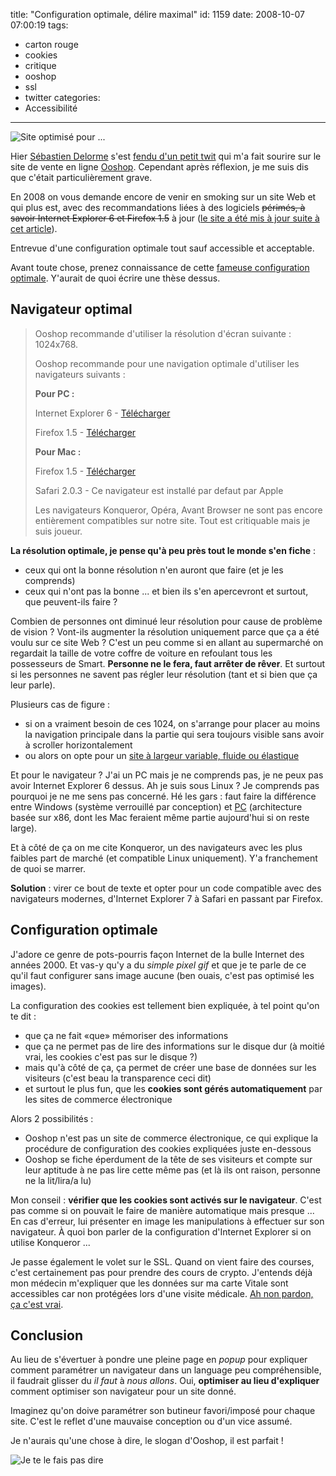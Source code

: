 title: "Configuration optimale, délire maximal"
id: 1159
date: 2008-10-07 07:00:19
tags:
- carton rouge
- cookies
- critique
- ooshop
- ssl
- twitter
categories:
- Accessibilité
---

![](https://oncletom.io/images/2008/10/site-optimise-pour.png "Site optimisé pour ...")

Hier [Sébastien Delorme](http://www.tentatives-accessibles.eu/) s'est [fendu d'un petit twit](http://twitter.com/sebcbien/statuses/948211570) qui m'a fait sourire sur le site de vente en ligne [Ooshop](http://ooshop.fr). Cependant après réflexion, je me suis dis que c'était particulièrement grave.

En 2008 on vous demande encore de venir en smoking sur un site Web et qui plus est, avec des recommandations liées à des logiciels <span style="text-decoration: line-through;">périmés, à savoir Internet Explorer 6 et Firefox 1.5</span> à jour ([le site a été mis à jour suite à cet article](https://oncletom.io/2008/10/07/configuration-optimale-delire-maximal/#comment-27861)).

Entrevue d'une configuration optimale tout sauf accessible et acceptable.

<!--more-->

Avant toute chose, prenez connaissance de cette [fameuse configuration optimale](http://www.ooshop.com/Content/FR/PreHome/Conf.html "la configuration optimale selon Ooshop"). Y'aurait de quoi écrire une thèse dessus.

## Navigateur optimal

> Ooshop recommande d'utiliser               la résolution d'écran suivante : 1024x768.
>
>
> Ooshop recommande pour une navigation optimale d'utiliser les navigateurs               suivants :
>
>
> **Pour PC :**
>
> Internet Explorer 6 - [Télécharger](http://download.microsoft.com/download/ie6sp1/finrel/6_sp1/W98NT42KMeXP/EN-US/ie6setup.exe)
>
> Firefox 1.5 - [Télécharger](http://www.mozilla-europe.org/fr/products/firefox/)
>
>
> **Pour Mac :**
>
> Firefox 1.5 - [Télécharger](http://www.mozilla-europe.org/fr/products/firefox/)
>
> Safari 2.0.3 - Ce navigateur est installé par defaut par               Apple
>
>
> Les navigateurs Konqueror, Opéra, Avant Browser ne sont pas               encore entièrement compatibles sur notre site.
Tout est critiquable mais je suis joueur.

**La résolution optimale, je pense qu'à peu près tout le monde s'en fiche** :

*   ceux qui ont la bonne résolution n'en auront que faire (et je les comprends)
*   ceux qui n'ont pas la bonne ... et bien ils s'en apercevront et surtout, que peuvent-ils faire ?

Combien de personnes ont diminué leur résolution pour cause de problème de vision ? Vont-ils augmenter la résolution uniquement parce que ça a été voulu sur ce site Web ? C'est un peu comme si en allant au supermarché on regardait la taille de votre coffre de voiture en refoulant tous les possesseurs de Smart.
**Personne ne le fera, faut arrêter de rêver**. Et surtout si les personnes ne savent pas régler leur résolution (tant et si bien que ça leur parle).

Plusieurs cas de figure :

*   si on a vraiment besoin de ces 1024, on s'arrange pour placer au moins la navigation principale dans la partie qui sera toujours visible sans avoir à scroller horizontalement
*   ou alors on opte pour un [site à largeur variable, fluide ou élastique](http://css.alsacreations.com/Tutoriels-et-articles-divers/Faire-un-site-pour-toutes-les-resolutions)

Et pour le navigateur ? J'ai un PC mais je ne comprends pas, je ne peux pas avoir Internet Explorer 6 dessus. Ah je suis sous Linux ? Je comprends pas pourquoi je ne me sens pas concerné.
Hé les gars : faut faire la différence entre Windows (système verrouillé par conception) et [PC](http://fr.wikipedia.org/wiki/Compatible_PC) (architecture basée sur x86, dont les Mac feraient même partie aujourd'hui si on reste large).

Et à côté de ça on me cite Konqueror, un des navigateurs avec les plus faibles part de marché (et compatible Linux uniquement). Y'a franchement de quoi se marrer.

**Solution** : virer ce bout de texte et opter pour un code compatible avec des navigateurs modernes, d'Internet Explorer 7 à Safari en passant par Firefox.

## Configuration optimale

J'adore ce genre de pots-pourris façon Internet de la bulle Internet des années 2000\. Et vas-y qu'y a du _simple pixel gif_ et que je te parle de ce qu'il faut configurer sans image aucune (ben ouais, c'est pas optimisé les images).

La configuration des cookies est tellement bien expliquée, à tel point qu'on te dit :

*   que ça ne fait «que» mémoriser des informations
*   que ça ne permet pas de lire des informations sur le disque dur (à moitié vrai, les cookies c'est pas sur le disque ?)
*   mais qu'à côté de ça, ça permet de créer une base de données sur les visiteurs (c'est beau la transparence ceci dit)
*   et surtout le plus fun, que les **cookies sont gérés automatiquement** par les sites de commerce électronique

Alors 2 possibilités :

*   Ooshop n'est pas un site de commerce électronique, ce qui explique la procédure de configuration des cookies expliquées juste en-dessous
*   Ooshop se fiche éperdument de la tête de ses visiteurs et compte sur leur aptitude à ne pas lire cette même pas (et là ils ont raison, personne ne la lit/lira/a lu)

Mon conseil : **vérifier que les cookies sont activés sur le navigateur**. C'est pas comme si on pouvait le faire de manière automatique mais presque ... En cas d'erreur, lui présenter en image les manipulations à effectuer sur son navigateur.
À quoi bon parler de la configuration d'Internet Explorer si on utilise Konqueror ...

Je passe également le volet sur le SSL. Quand on vient faire des courses, c'est certainement pas pour prendre des cours de crypto. J'entends déjà mon médecin m'expliquer que les données sur ma carte Vitale sont accessibles car non protégées lors d'une visite médicale.
[Ah non pardon, ça c'est vrai](http://fr.wikipedia.org/wiki/Carte_Vitale#Big_Brother_Awards).

## Conclusion

Au lieu de s'évertuer à pondre une pleine page en _popup_ pour expliquer comment paramétrer un navigateur dans un language peu compréhensible, il faudrait glisser du _il faut_ à _nous allons_.
Oui, **optimiser au lieu d'expliquer** comment optimiser son navigateur pour un site donné.

Imaginez qu'on doive paramétrer son butineur favori/imposé pour chaque site.
C'est le reflet d'une mauvaise conception ou d'un vice assumé.

Je n'aurais qu'une chose à dire, le slogan d'Ooshop, il est parfait !

![Je te le fais pas dire](https://oncletom.io/images/2008/10/ooshop-vie-optimise.png "Ooshop, la vie optimisée")